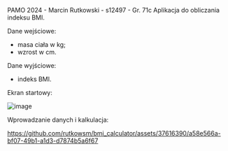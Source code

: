 PAMO 2024 - Marcin Rutkowski - s12497 - Gr. 71c
Aplikacja do obliczania indeksu BMI.

Dane wejściowe: 
  - masa ciała w kg;
  - wzrost w cm.

Dane wyjściowe: 
  - indeks BMI.

Ekran startowy:

![image](https://github.com/rutkowsm/bmi_calculator/assets/37616390/b1bfcf99-03ca-4571-a014-6c44a5469324)

Wprowadzanie danych i kalkulacja:

https://github.com/rutkowsm/bmi_calculator/assets/37616390/a58e566a-bf07-49b1-a1d3-d7874b5a6f67


